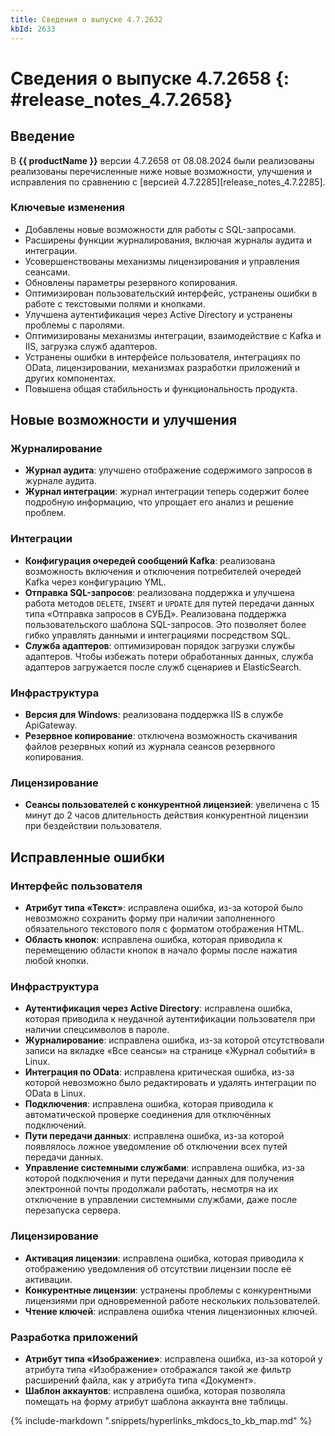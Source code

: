 ```yaml
---
title: Сведения о выпуске 4.7.2632
kbId: 2633
---
```


# Сведения о выпуске 4.7.2658 {: #release_notes_4.7.2658}

## Введение

В **{{ productName }}** версии 4.7.2658 от 08.08.2024 были реализованы реализованы перечисленные ниже новые возможности, улучшения и исправления по сравнению с [версией 4.7.2285][release_notes_4.7.2285].

### Ключевые изменения

- Добавлены новые возможности для работы с SQL-запросами.
- Расширены функции журналирования, включая журналы аудита и интеграции.
- Усовершенствованы механизмы лицензирования и управления сеансами.
- Обновлены параметры резервного копирования.
- Оптимизирован пользовательский интерфейс, устранены ошибки в работе с текстовыми полями и кнопками.
- Улучшена аутентификация через Active Directory и устранены проблемы с паролями.
- Оптимизированы механизмы интеграции, взаимодействие с Kafka и IIS, загрузка служб адаптеров.
- Устранены ошибки в интерфейсе пользователя, интеграциях по OData, лицензировании, механизмах разработки приложений и других компонентах.
- Повышена общая стабильность и функциональность продукта.

## Новые возможности и улучшения

### Журналирование

- **Журнал аудита**: улучшено отображение содержимого запросов в журнале аудита.
- **Журнал интеграции**: журнал интеграции теперь содержит более подробную информацию, что упрощает его анализ и решение проблем.

### Интеграции

- **Конфигурация очередей сообщений Kafka**: реализована возможность включения и отключения потребителей очередей Kafka через конфигурацию YML.
- **Отправка SQL-запросов**: реализована поддержка и улучшена работа методов `DELETE`, `INSERT` и `UPDATE` для путей передачи данных типа «Отправка запросов в СУБД». Реализована поддержка пользовательского шаблона SQL-запросов. Это позволяет более гибко управлять данными и интеграциями посредством SQL.
- **Служба адаптеров**: оптимизирован порядок загрузки службы адаптеров. Чтобы избежать потери обработанных данных, служба адаптеров загружается после служб сценариев и ElasticSearch.

### Инфраструктура

- **Версия для Windows**: реализована поддержка IIS в службе ApiGateway.
- **Резервное копирование**: отключена возможность скачивания файлов резервных копий из журнала сеансов резервного копирования.

### Лицензирование

- **Сеансы пользователей с конкурентной лицензией**: увеличена с 15 минут до 2 часов длительность действия конкурентной лицензии при бездействии пользователя.

## Исправленные ошибки

### Интерфейс пользователя

- **Атрибут типа «Текст»**: исправлена ошибка, из-за которой было невозможно сохранить форму при наличии заполненного обязательного текстового поля с форматом отображения HTML.
- **Область кнопок**: исправлена ошибка, которая приводила к перемещению области кнопок в начало формы после нажатия любой кнопки.

### Инфраструктура

- **Аутентификация через Active Directory**: исправлена ошибка, которая приводила к неудачной аутентификации пользователя при наличии спецсимволов в пароле.
- **Журналирование**: исправлена ошибка, из-за которой отсутствовали записи на вкладке «Все сеансы» на странице «Журнал событий» в Linux.
- **Интеграция по OData**: исправлена критическая ошибка, из-за которой невозможно было редактировать и удалять интеграции по OData в Linux.
- **Подключения**: исправлена ошибка, которая приводила к автоматической проверке соединения для отключённых подключений.
- **Пути передачи данных**: исправлена ошибка, из-за которой появлялось ложное уведомление об отключении всех путей передачи данных.
- **Управление системными службами**: исправлена ошибка, из-за которой подключения и пути передачи данных для получения электронной почты продолжали работать, несмотря на их отключение в управлении системными службами, даже после перезапуска сервера.

### Лицензирование

- **Активация лицензии**: исправлена ошибка, которая приводила к отображению уведомления об отсутствии лицензии после её активации.
- **Конкурентные лицензии**: устранены проблемы с конкурентными лицензиями при одновременной работе нескольких пользователей.
- **Чтение ключей**: исправлена ошибка чтения лицензионных ключей.

### Разработка приложений

- **Атрибут типа «Изображение»**: исправлена ошибка, из-за которой у атрибута типа «Изображение» отображался такой же фильтр расширений файла, как у атрибута типа «Документ».
- **Шаблон аккаунтов**: исправлена ошибка, которая позволяла помещать на форму атрибут шаблона аккаунта вне таблицы.

{%
include-markdown ".snippets/hyperlinks_mkdocs_to_kb_map.md"
%}
